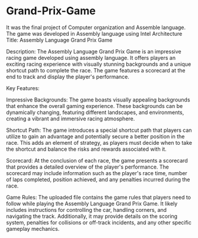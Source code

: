 # Grand-Prix-Game
It was the final project of Computer organization and Assemble language. The game was developed in Assembly language using Intel Architecture
Title: Assembly Language Grand Prix Game

Description:
The Assembly Language Grand Prix Game is an impressive racing game developed using assembly language. It offers players an exciting racing experience with visually stunning backgrounds and a unique shortcut path to complete the race. The game features a scorecard at the end to track and display the player's performance.

Key Features:

Impressive Backgrounds: The game boasts visually appealing backgrounds that enhance the overall gaming experience. These backgrounds can be dynamically changing, featuring different landscapes, and environments, creating a vibrant and immersive racing atmosphere.

Shortcut Path: The game introduces a special shortcut path that players can utilize to gain an advantage and potentially secure a better position in the race. This adds an element of strategy, as players must decide when to take the shortcut and balance the risks and rewards associated with it.

Scorecard: At the conclusion of each race, the game presents a scorecard that provides a detailed overview of the player's performance. The scorecard may include information such as the player's race time, number of laps completed, position achieved, and any penalties incurred during the race.

Game Rules:
The uploaded file contains the game rules that players need to follow while playing the Assembly Language Grand Prix Game. It likely includes instructions for controlling the car, handling corners, and navigating the track. Additionally, it may provide details on the scoring system, penalties for collisions or off-track incidents, and any other specific gameplay mechanics.
